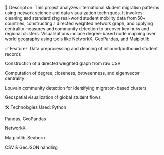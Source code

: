 📝 Description:
This project analyzes international student migration patterns using network science and data visualization techniques. It involves cleaning and standardizing real-world student mobility data from 50+ countries, constructing a directed weighted network graph, and applying centrality measures and community detection to uncover key hubs and regional clusters. Visualizations include degree-based node mapping over world geography using tools like NetworkX, GeoPandas, and Matplotlib.

✅ Features:
Data preprocessing and cleaning of inbound/outbound student records

Construction of a directed weighted graph from raw CSV

Computation of degree, closeness, betweenness, and eigenvector centrality

Louvain community detection for identifying migration-based clusters

Geospatial visualization of global student flows

🛠️ Technologies Used:
Python

Pandas, GeoPandas

NetworkX

Matplotlib, Seaborn

CSV & GeoJSON handling
